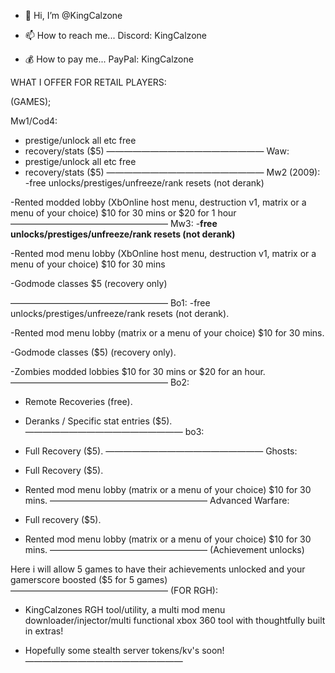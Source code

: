 - 👋 Hi, I’m @KingCalzone
  
- 📫 How to reach me... Discord: KingCalzone
- 💰 How to pay me... PayPal: KingCalzone

WHAT I OFFER FOR RETAIL PLAYERS:

(GAMES);

Mw1/Cod4:
- prestige/unlock all etc free
- recovery/stats ($5)
——————————————————
Waw:
- prestige/unlock all etc free
- recovery/stats ($5)
——————————————————
Mw2 (2009):
-free unlocks/prestiges/unfreeze/rank resets (not derank)

-Rented modded lobby (XbOnline host menu, destruction v1, matrix or a menu of your choice) $10 for 30 mins or $20 for 1 hour
——————————————————
Mw3:
-**free unlocks/prestiges/unfreeze/rank resets (not derank)**

-Rented mod menu lobby (XbOnline host menu, destruction v1, matrix or a menu of your choice) $10 for 30 mins

-Godmode classes $5 (recovery only)

——————————————————
Bo1:
-free unlocks/prestiges/unfreeze/rank resets (not derank).

-Rented mod menu lobby (matrix or a menu of your choice) $10 for 30 mins.

-Godmode classes ($5) (recovery only).

-Zombies modded lobbies $10 for 30 mins or $20 for an hour.
——————————————————
 Bo2:
 - Remote Recoveries (free).
   
 - Deranks / Specific stat entries ($5).
——————————————————
 bo3:
 - Full Recovery ($5).
——————————————————
 Ghosts:
 - Full Recovery ($5).

 - Rented mod menu lobby (matrix or a menu of your choice) $10 for 30 mins.
——————————————————
 Advanced Warfare:
 - Full recovery ($5).
   
 - Rented mod menu lobby (matrix or a menu of your choice) $10 for 30 mins.
——————————————————
(Achievement unlocks)

Here i will allow 5 games to have their achievements unlocked and your gamerscore boosted ($5 for 5 games)
——————————————————
(FOR RGH):

- KingCalzones RGH tool/utility, a multi mod menu downloader/injector/multi functional xbox 360 tool with thoughtfully built in extras!

- Hopefully some stealth server tokens/kv's soon!
——————————————————
<!---
KingCalzone/KingCalzone is a ✨ special ✨ repository because its `README.md` (this file) appears on your GitHub profile.
You can click the Preview link to take a look at your changes.
--->
